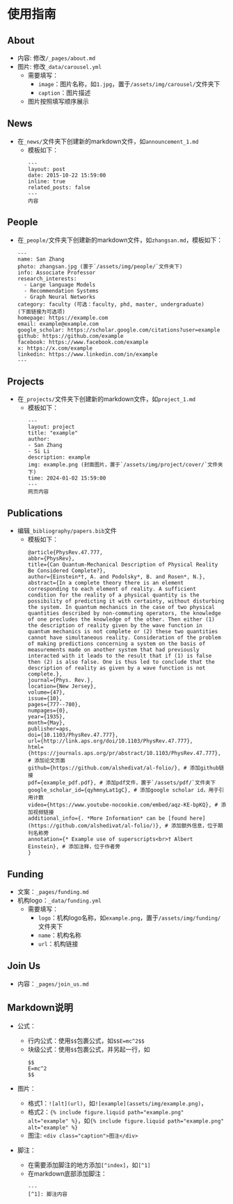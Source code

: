 # 使用指南

## About

- 内容: 修改`/_pages/about.md`
- 图片: 修改`_data/carousel.yml`
  - 需要填写：
    - `image`：图片名称，如`1.jpg`，置于`/assets/img/carousel/`文件夹下
    - `caption`：图片描述
  - 图片按照填写顺序展示

## News

- 在`_news/`文件夹下创建新的markdown文件，如`announcement_1.md`
  - 模板如下：
    ```
    ---
    layout: post
    date: 2015-10-22 15:59:00
    inline: true
    related_posts: false
    ---
    内容
    ```

## People

- 在`_people/`文件夹下创建新的markdown文件，如`zhangsan.md`，模板如下：
  ```
  ---
  name: San Zhang
  photo: zhangsan.jpg (置于`/assets/img/people/`文件夹下)
  info: Associate Professor
  research_interests:
    - Large language Models
    - Recommendation Systems
    - Graph Neural Networks
  category: faculty (可选：faculty, phd, master, undergraduate)
  (下面链接为可选项)
  homepage: https://example.com
  email: example@example.com
  google_scholar: https://scholar.google.com/citations?user=example
  github: https://github.com/example
  facebook: https://www.facebook.com/example
  x: https://x.com/example
  linkedin: https://www.linkedin.com/in/example
  ---
  ```

## Projects

- 在`_projects/`文件夹下创建新的markdown文件，如`project_1.md`
  - 模板如下：
    ```
    ---
    layout: project
    title: "example"
    author:
    - San Zhang
    - Si Li
    description: example
    img: example.png (封面图片，置于`/assets/img/project/cover/`文件夹下)
    time: 2024-01-02 15:59:00
    ---
    网页内容
    ```

## Publications

- 编辑`_bibliography/papers.bib`文件
  - 模板如下：
    ```
    @article{PhysRev.47.777,
    abbr={PhysRev},
    title={Can Quantum-Mechanical Description of Physical Reality Be Considered Complete?},
    author={Einstein*†, A. and Podolsky*, B. and Rosen*, N.},
    abstract={In a complete theory there is an element corresponding to each element of reality. A sufficient condition for the reality of a physical quantity is the possibility of predicting it with certainty, without disturbing the system. In quantum mechanics in the case of two physical quantities described by non-commuting operators, the knowledge of one precludes the knowledge of the other. Then either (1) the description of reality given by the wave function in quantum mechanics is not complete or (2) these two quantities cannot have simultaneous reality. Consideration of the problem of making predictions concerning a system on the basis of measurements made on another system that had previously interacted with it leads to the result that if (1) is false then (2) is also false. One is thus led to conclude that the description of reality as given by a wave function is not complete.},
    journal={Phys. Rev.},
    location={New Jersey},
    volume={47},
    issue={10},
    pages={777--780},
    numpages={0},
    year={1935},
    month={May},
    publisher=aps,
    doi={10.1103/PhysRev.47.777},
    url={http://link.aps.org/doi/10.1103/PhysRev.47.777},
    html={https://journals.aps.org/pr/abstract/10.1103/PhysRev.47.777}, # 添加论文页面
    github={https://github.com/alshedivat/al-folio/}, # 添加github链接
    pdf={example_pdf.pdf}, # 添加pdf文件，置于`/assets/pdf/`文件夹下
    google_scholar_id={qyhmnyLat1gC}, # 添加google scholar id，用于引用计数
    video={https://www.youtube-nocookie.com/embed/aqz-KE-bpKQ}, # 添加视频链接
    additional_info={. *More Information* can be [found here](https://github.com/alshedivat/al-folio/)}, # 添加额外信息，位于期刊名称旁
    annotation={* Example use of superscripts<br>† Albert Einstein}, # 添加注释，位于作者旁
    }
    ```

## Funding

- 文案：`_pages/funding.md`
- 机构logo：`_data/funding.yml`
  - 需要填写：
    - `logo`：机构logo名称，如`example.png`，置于`/assets/img/funding/`文件夹下
    - `name`：机构名称
    - `url`：机构链接

## Join Us

- 内容：`_pages/join_us.md`

## Markdown说明

- 公式：
  - 行内公式：使用`$$`包裹公式，如`$$E=mc^2$$`
  - 块级公式：使用`$$`包裹公式，并另起一行，如
    ```
    $$
    E=mc^2
    $$
    ```
- 图片：
  - 格式1：`![alt](url)`，如`![example](assets/img/example.png)`，
  - 格式2：`{% include figure.liquid path="example.png" alt="example" %}`，如`{% include figure.liquid path="example.png" alt="example" %}`
  - 图注: `<div class="caption">图注</div>`

- 脚注：
  - 在需要添加脚注的地方添加`[^index]`，如`[^1]`
  - 在markdown底部添加脚注：
    ```
    ---
    [^1]: 脚注内容
    ```
